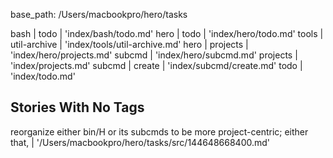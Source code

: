 base_path: /Users/macbookpro/hero/tasks

bash                                               |
  todo                                             | 'index/bash/todo.md'
hero                                               |
  todo                                             | 'index/hero/todo.md'
tools                                              |
  util-archive                                     | 'index/tools/util-archive.md'
hero                                               |
  projects                                         | 'index/hero/projects.md'
  subcmd                                           | 'index/hero/subcmd.md'
projects                                           | 'index/projects.md'
subcmd                                             |
  create                                           | 'index/subcmd/create.md'
todo                                               | 'index/todo.md'


 Stories With No Tags
----------------------

reorganize either bin/H or its subcmds to be more project-centric; either that, | '/Users/macbookpro/hero/tasks/src/144648668400.md'

